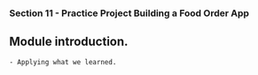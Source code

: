 ### Section 11 - Practice Project Building a Food Order App
## Module introduction.
    - Applying what we learned.
